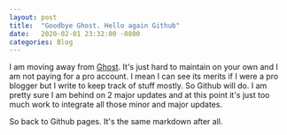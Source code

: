 ```yaml
---
layout: post
title:  "Goodbye Ghost. Hello again Github"
date:   2020-02-01 23:32:00 -0800
categories: Blog
---
```


I am moving away from [Ghost](https://ghost.org/). It's just hard to maintain on your own and I am not paying for a pro account. I mean I can see its merits if I were a pro blogger but I write to keep track of stuff mostly. So Github will do. I am pretty sure I am behind on 2 major updates and at this point it's just too much work to integrate all those minor and major updates.

So back to Github pages. It's the same markdown after all. 